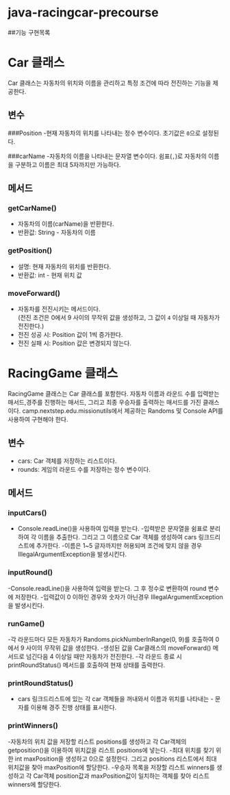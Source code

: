 # java-racingcar-precourse

##기능 구현목록


# Car 클래스

Car 클래스는 자동차의 위치와 이름을 관리하고 특정 조건에 따라 전진하는 기능을 제공한다.

## 변수

###Position
-현재 자동차의 위치를 나타내는 정수 변수이다. 초기값은 `0`으로 설정된다.

###carName
-자동차의 이름을 나타내는 문자열 변수이다. 쉼표(`,`)로 자동차의 이름을 구분하고 이름은 최대 5자까지만 가능하다.

## 메서드

### getCarName()

- 자동차의 이름(carName)을 반환한다.
- 반환값: String - 자동차의 이름

### getPosition()

- 설명: 현재 자동차의 위치를 반환한다.
- 반환값: int - 현재 위치 값

### moveForward()

-  자동차를 전진시키는 메서드이다.  
   (전진 조건은 0에서 9 사이의 무작위 값을 생성하고, 그 값이 `4` 이상일 때 자동차가 전진한다.)
- 전진 성공 시: Position 값이 1씩 증가한다.
- 전진 실패 시: Position 값은 변경되지 않는다.




# RacingGame 클래스

RacingGame 클래스는 Car 클래스를 포함한다.
자동차 이름과 라운드 수를 입력받는 매서드,경주를 진행하는 매서드, 그리고 최종 우승자를 출력하는 매서드를 가진 클래스이다.
camp.nextstep.edu.missionutils에서 제공하는 Randoms 및 Console API를 사용하여 구현해야 한다.

## 변수

- cars: Car 객체를 저장하는 리스트이다.
- rounds: 게임의 라운드 수를 저장하는 정수 변수이다.

## 메서드

### inputCars()

- Console.readLine()을 사용하여 입력을 받는다.
  -입력받은 문자열을 쉼표로 분리하여 각 이름을 추출한다. 그리고 그 이름으로 Car 객체를 생성하여 cars 링크드리스트에 추가한다.
  -이름은 1~5 글자까지만 허용되며 조건에 맞지 않을 경우 IllegalArgumentException을 발생시킨다.

### inputRound()

-Console.readLine()을 사용하여 입력을 받는다. 그 후 정수로 변환하여 round 변수에 저장한다.
-입력값이 0 이하인 경우와 숫자가 아닌경우 IllegalArgumentException을 발생시킨다.

### runGame()

-각 라운드마다 모든 자동차가 Randoms.pickNumberInRange(0, 9)를 호출하여 0에서 9 사이의 무작위 값을 생성한다.
-생성된 값을 Car클래스의 moveForward() 메서드로 넘긴다음 4 이상일 때만 자동차가 전진한다.
-각 라운드 종료 시 printRoundStatus() 메서드를 호출하여 현재 상태를 출력한다.

### printRoundStatus()

- cars 링크드리스트에 있는 각 car 객체들을 꺼내와서 이름과 위치를 나타내는 - 문자를 이용해 경주 진행 상태를 표시한다.

### printWinners()
-자동차의 위치 값을 저장할 리스트 positions를 생성하고 각 Car객체의 getposition()을 이용하여 위치값을 리스트 positions에 넣는다.
-최대 위치를 찾기 위한 int maxPosition을 생성하고 0으로 설정한다. 그리고 positions 리스트에서 최대 위치값을 찾아 maxPosition에 할당한다.
-우승자 목록을 저장할 리스트 winners를 생성하고 각 Car객체 position값과 maxPosition값이 일치하는 객체를 찾아 리스트 winners에 할당한다.
